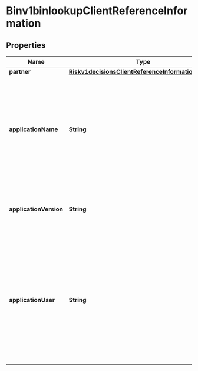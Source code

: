 
# Binv1binlookupClientReferenceInformation

## Properties
Name | Type | Description | Notes
------------ | ------------- | ------------- | -------------
**partner** | [**Riskv1decisionsClientReferenceInformationPartner**](Riskv1decisionsClientReferenceInformationPartner.md) |  |  [optional]
**applicationName** | **String** | The name of the Connection Method client (such as Virtual Terminal or SOAP Toolkit API) that the merchant uses to send a transaction request to CyberSource.  |  [optional]
**applicationVersion** | **String** | Version of the CyberSource application or integration used for a transaction.  |  [optional]
**applicationUser** | **String** | The entity that is responsible for running the transaction and submitting the processing request to CyberSource. This could be a person, a system, or a connection method.  |  [optional]



